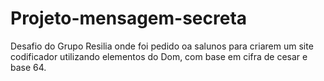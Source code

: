 # Projeto-mensagem-secreta
Desafio do Grupo Resilia onde foi pedido oa salunos para criarem um site codificador utilizando elementos do Dom, com base em cifra de cesar e base 64.
